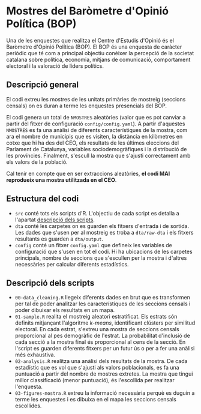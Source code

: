 # Mostres del Baròmetre d'Opinió Política (BOP)

Una de les enquestes que realitza el Centre d'Estudis d'Opinió és el Baròmetre d'Opinió Política (BOP). El BOP és una enquesta de caràcter periòdic que té com a principal objectiu conèixer la percepció de la societat catalana sobre política, economia, mitjans de comunicació, comportament electoral i la valoració de líders polítics.

## Descripció general

El codi extreu les mostres de les unitats primàries de mostreig (seccions censals) on es duran a terme les enquestes presencials del BOP.

El codi genera un total de `NMOSTRES` aleatòries (valor que es pot canviar a partir del fitxer de configuració `config/config.yaml`). A partir d'aquestes `NMOSTRES` es fa una anàlisi de diferents característiques de la mostra, com ara el nombre de municipis que es visiten, la distància en kilòmetres en cotxe que hi ha des del CEO, els resultats de les últimes eleccions del Parlament de Catalunya, variables sociodemogràfiques i la distribució de les províncies. Finalment, s'escull la mostra que s'ajusti correctament amb els valors de la població. 

Cal tenir en compte que en ser extraccions aleatòries, **el codi MAI reprodueix una mostra utilitzada en el CEO**.


## Estructura del codi

- `src` conté tots els scripts d'R. L'objectiu de cada script es detalla a l'apartat [descripció dels scripts](#descripció-dels-scripts).
- `dta` conté les carpetes on es guarden els fitxers d'entrada i de sortida. Les dades que s'usen per al mostreig es troba a `dta/raw-dta` i els fitxers resultants es guarden a `dta/output`.
- `config` conté un fitxer `config.yaml` que defineix les variables de configuració que s'usen en tot el codi. Hi ha ubicacions de les carpetes principals, nombre de seccions que s'escullen per la mostra i d'altres necessàries per calcular diferents estadístics.


## Descripció dels scripts

- `00-data_cleaning.R` llegeix diferents dades en brut que es transformen per tal de poder analitzar les característiques de les seccions censals i poder dibuixar els resultats en un mapa.
- `01-sample.R` realita el mostreig aleatori estratificat. Els estrats són definits mitjançant l'algoritme _k-means_, identificant clústers per similitud electoral. En cada estrat, s'extreu una mostra de seccions censals proporcional al pes demogràfic de l'estrat. La probabilitat d'inclusió de cada secció a la mostra final és proporcional al cens de la secció. En l'script es guarden diferents fitxers per un futur ús o per a fer una anàlisi més exhaustiva.
- `02-analysis.R` realitza una anàlisi dels resultats de la mostra. De cada estadístic que es vol que s'ajusti als valors poblacionals, es fa una puntuació a partir del nombre de mostres extretes. La mostra que tingui millor classificació (menor puntuació), és l'escollida per realitzar l'enquesta.
- `03-figures-mostra.R` extreu la informació necessària perquè es duguin a terme les enquestes i es dibuixa en el mapa les seccions censals escollides.

